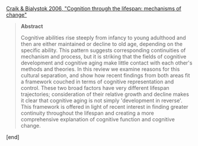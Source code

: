 [Craik & Bialystok 2006, "Cognition through the lifespan: mechanisms of change"](http://www.ncbi.nlm.nih.gov/pubmed/16460992)

> **Abstract**
> 
> Cognitive abilities rise steeply from infancy to young adulthood and then are either maintained or decline to old age, depending on the specific ability. This pattern suggests corresponding continuities of mechanism and process, but it is striking that the fields of cognitive development and cognitive aging make little contact with each other's methods and theories. In this review we examine reasons for this cultural separation, and show how recent findings from both areas fit a framework couched in terms of cognitive representation and control. These two broad factors have very different lifespan trajectories; consideration of their relative growth and decline makes it clear that cognitive aging is not simply 'development in reverse'. This framework is offered in light of recent interest in finding greater continuity throughout the lifespan and creating a more comprehensive explanation of cognitive function and cognitive change.

[end]

